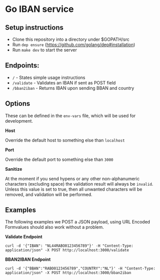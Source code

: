 # Go IBAN service

## Setup instructions
- Clone this repository into a directory under $GOPATH/src
- Run `dep ensure` (https://github.com/golang/dep#installation)
- Run `make dev` to start the server

## Endpoints:
- `/` - States simple usage instructions
- `/validate` - Validates an IBAN if sent as POST field
- `/bban2iban` - Returns IBAN upon sending BBAN and country

## Options
These can be defined in the `env-vars` file, which will be used for development.

**Host**

Override the default host to something else than `localhost`

**Port**

Override the default port to something else than `3000`

**Sanitize**

At the moment if you send hypens or any other non-alphanumeric characters (excluding space) the validation result will always be `invalid`. Unless this value is set to true, then all unwanted characters will be removed, and validation will be performed.


## Examples
The following examples we POST a JSON payload, using URL Encoded Formvalues should also work without a problem.

**Validate Endpoint**
```
curl -d '{"IBAN": "NL44RABO0123456789"}' -H "Content-Type: application/json" -X POST http://localhost:3000/validate
```
**BBAN2IBAN Endpoint**
```
curl -d '{"BBAN":"RABO0123456789","COUNTRY":"NL"}' -H "Content-Type: application/json" -X POST http://localhost:3000/bban2iban
```